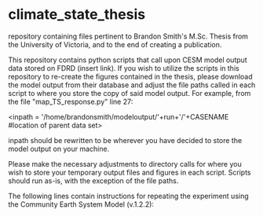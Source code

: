# climate_state_thesis
repository containing files pertinent to Brandon Smith's M.Sc. Thesis from the University of Victoria, and to the end of creating a publication.

This repository contains python scripts that call upon CESM model output data stored on FDRD (insert link). If you wish to utilize the scripts in this repository to re-create the figures contained in the thesis, please download the model output from their database and adjust the file paths called in each script to where you store the copy of said model output. For example, from the file "map_TS_response.py" line 27:

<inpath = '/home/brandonsmith/modeloutput/'+run+'/'+CASENAME #location of parent data set>

inpath should be rewritten to be wherever you have decided to store the model output on your machine. 

Please make the necessary adjustments to directory calls for where you wish to store your temporary output files and figures in each script. Scripts should run as-is, with the exception of the file paths. 

The following lines contain instructions for repeating the experiment using the Community Earth System Model (v.1.2.2):

